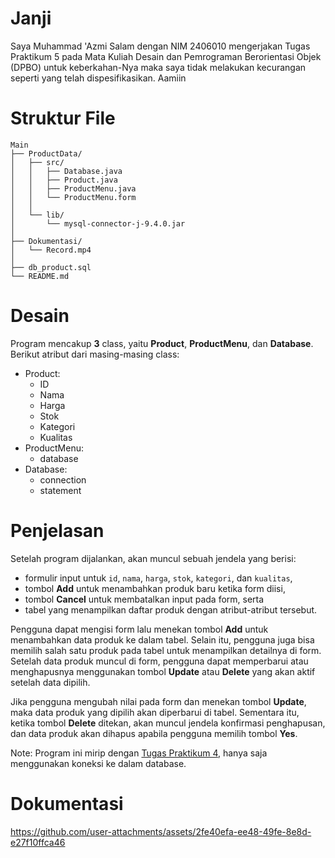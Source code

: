 # Janji
Saya Muhammad 'Azmi Salam dengan NIM 2406010 mengerjakan Tugas Praktikum 5 pada Mata Kuliah Desain dan Pemrograman Berorientasi Objek (DPBO) untuk keberkahan-Nya maka saya tidak melakukan kecurangan seperti yang telah dispesifikasikan. Aamiin

# Struktur File
```
Main
├── ProductData/
│   ├── src/
│   │   ├── Database.java
│   │   ├── Product.java
│   │   ├── ProductMenu.java
│   │   └── ProductMenu.form
│   │   
│   └── lib/
│       └── mysql-connector-j-9.4.0.jar
│
├── Dokumentasi/
│   └── Record.mp4
│
├── db_product.sql
└── README.md
```

# Desain
Program mencakup __3__ class, yaitu __Product__, __ProductMenu__, dan __Database__. Berikut atribut dari masing-masing class:
- Product:
  - ID
  - Nama
  - Harga   
  - Stok
  - Kategori
  - Kualitas
- ProductMenu:
  - database
- Database:
  - connection
  - statement

# Penjelasan
Setelah program dijalankan, akan muncul sebuah jendela yang berisi:
- formulir input untuk `id`, `nama`, `harga`, `stok`, `kategori`, dan `kualitas`,
- tombol __Add__ untuk menambahkan produk baru ketika form diisi,
- tombol __Cancel__ untuk membatalkan input pada form, serta
- tabel yang menampilkan daftar produk dengan atribut-atribut tersebut.

Pengguna dapat mengisi form lalu menekan tombol __Add__ untuk menambahkan data produk ke dalam tabel. Selain itu, pengguna juga bisa memilih salah satu produk pada tabel untuk menampilkan detailnya di form. Setelah data produk muncul di form, pengguna dapat memperbarui atau menghapusnya menggunakan tombol __Update__ atau __Delete__ yang akan aktif setelah data dipilih.

Jika pengguna mengubah nilai pada form dan menekan tombol __Update__, maka data produk yang dipilih akan diperbarui di tabel. Sementara itu, ketika tombol __Delete__ ditekan, akan muncul jendela konfirmasi penghapusan, dan data produk akan dihapus apabila pengguna memilih tombol __Yes__.

Note:
Program ini mirip dengan [Tugas Praktikum 4](https://github.com/zicofarry/TP4DPBO2425C2), hanya saja menggunakan koneksi ke dalam database.

# Dokumentasi
https://github.com/user-attachments/assets/2fe40efa-ee48-49fe-8e8d-e27f10ffca46